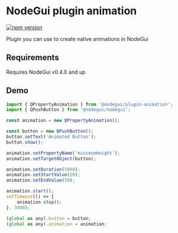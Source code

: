 

# NodeGui plugin animation

[![npm version](https://img.shields.io/npm/v/@nodegui/plugin-animation.svg)](https://www.npmjs.com/package/@nodegui/plugin-animation)

Plugin you can use to create native animations in NodeGui

## Requirements

Requires NodeGui v0.4.0 and up


## Demo 
```js
import { QPropertyAnimation } from '@nodegui/plugin-animation';
import { QPushButton } from '@nodegui/nodegui';

const animation = new QPropertyAnimation();

const button = new QPushButton();
button.setText('Animated Button');
button.show();

animation.setPropertyName('minimumHeight');
animation.setTargetObject(button);

animation.setDuration(5000);
animation.setStartValue(20);
animation.setEndValue(50);

animation.start();
setTimeout(() => {
    animation.stop();
}, 3000);

(global as any).button = button;
(global as any).animation = animation;
```
